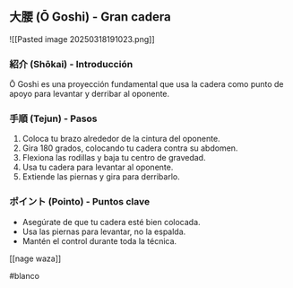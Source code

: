 
## 大腰 (Ō Goshi) - Gran cadera

![[Pasted image 20250318191023.png]]

### 紹介 (Shōkai) - Introducción
Ō Goshi es una proyección fundamental que usa la cadera como punto de apoyo para levantar y derribar al oponente.

### 手順 (Tejun) - Pasos
1. Coloca tu brazo alrededor de la cintura del oponente.
2. Gira 180 grados, colocando tu cadera contra su abdomen.
3. Flexiona las rodillas y baja tu centro de gravedad.
4. Usa tu cadera para levantar al oponente.
5. Extiende las piernas y gira para derribarlo.

### ポイント (Pointo) - Puntos clave
- Asegúrate de que tu cadera esté bien colocada.
- Usa las piernas para levantar, no la espalda.
- Mantén el control durante toda la técnica.

[[nage waza]]

#blanco
